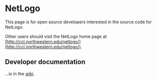 # NetLogo

This page is for open source developers interested in the source code for NetLogo.

Other users should visit the NetLogo home page at [http://ccl.northwestern.edu/netlogo/](http://ccl.northwestern.edu/netlogo/).

## Developer documentation

...is in the [wiki](https://github.com/NetLogo/NetLogo/wiki).
